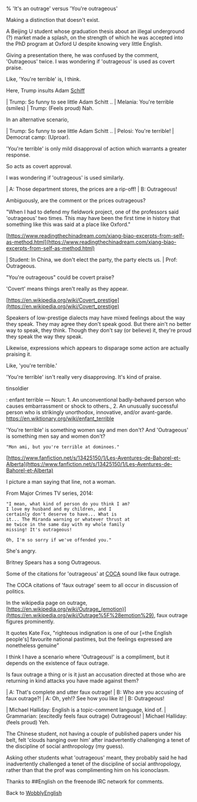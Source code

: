 % 'It's an outrage' versus 'You're outrageous'

Making a distinction that doesn't exist.

A Beijing U student whose graduation thesis about an illegal underground (?) market made a splash, on the strength of which he was accepted into the PhD program at Oxford U despite knowing very little English.

Giving a presentation there, he was confused by the comment, 'Outrageous' twice.
I was wondering if 'outrageous' is used as covert praise.

Like, 'You're terrible' is, I think.

Here, Trump insults
Adam [Schiff](https://en.wikipedia.org/wiki/Adam_Schiff)

| Trump: So funny to see little Adam Schitt ..
| Melania: You're terrible (smiles)
| Trump: (Feels proud) Nah.

In an alternative scenario,

| Trump: So funny to see little Adam Schitt ..
| Pelosi: You're terrible!
| Democrat camp: (Uproar).

'You're terrible' is only mild disapproval of action which warrants a greater response.

So acts as covert approval.

I was wondering if 'outrageous' is used similarly.

| A: Those department stores, the prices are a rip-off!
| B: Outrageous!

Ambiguously, are the comment or the prices outrageous?

"When I had to defend my fieldwork project, one of the professors said 'outrageous' two times.  This may have been the first time in history that something like this was said at a place like Oxford."

[https://www.readingthechinadream.com/xiang-biao-excerpts-from-self-as-method.html](https://www.readingthechinadream.com/xiang-biao-excerpts-from-self-as-method.html)

| Student: In China, we don't elect the party, the party elects us.
| Prof: Outrageous.

"You're outrageous" could be covert praise?

'Covert' means things aren't really as they appear.

[https://en.wikipedia.org/wiki/Covert_prestige](https://en.wikipedia.org/wiki/Covert_prestige)

Speakers of low-prestige dialects may have mixed feelings about the way they speak. They may agree they don't speak good. But there ain't no better way to speak, they think. Though they don't say (or believe) it, they're proud they speak the way they speak.

Likewise, expressions which appears to disparage some action are actually praising it.

Like, 'you're terrible.'

'You're terrible' isn't really very disapproving. It's kind of praise.

tinsoldier

:	enfant terrible — Noun: 1. An unconventional badly-behaved person who causes embarrassment or shock to others., 2. An unusually successful person who is strikingly unorthodox, innovative, and/or avant-garde. https://en.wiktionary.org/wiki/enfant_terrible

'You're terrible' is something women say and men don't?
And 'Outrageous' is something men say and women don't?

	"Mon ami, but you're terrible at dominoes."

[https://www.fanfiction.net/s/13425150/1/Les-Aventures-de-Bahorel-et-Alberta](https://www.fanfiction.net/s/13425150/1/Les-Aventures-de-Bahorel-et-Alberta)

I picture a man saying that line, not a woman.


From Major Crimes TV series, 2014:

	"I mean, what kind of person do you think I am? 
	I love my husband and my children, and I 
	certainly don't deserve to have... What is 
	it... The Miranda warning or whatever thrust at 
	me twice in the same day with my whole family 
	missing! It's outrageous!

	Oh, I'm so sorry if we've offended you."

She's angry.

Britney Spears has a song Outrageous.

Some of the citations for 'outrageous' at
[COCA](https://www.english-corpora.org/corpora.asp)
sound like faux outrage.

The COCA citations of 'faux outrage' seem to all occur in discussion of politics.

In the wikipedia page on outrage,
[https://en.wikipedia.org/wiki/Outrage_(emotion)](https://en.wikipedia.org/wiki/Outrage%5F%28emotion%29),
faux outrage figures prominently.

It quotes Kate Fox, "righteous indignation is one of our [=the English people's] favourite national pastimes, but the feelings expressed are nonetheless genuine”

I think I have a scenario where 'Outrageous!' is a compliment, but it depends on the existence of faux outrage.

Is faux outrage a thing or is it just an accusation directed at those who are returning in kind attacks you have made against them?

| A: That's complete and utter faux outrage!
| B: Who are you accusing of faux outrage?!
| A: Oh, yeh!? See how you like it!
| B: Outrageous!

| Michael Halliday: English is a topic-comment language, kind of.
| Grammarian: (excitedly feels faux outrage) Outrageous!
| Michael Halliday: (feels proud) Yeh.

The Chinese student, not having a couple of published papers under his belt, felt 'clouds hanging over him' after inadvertently challenging a tenet of the discipline of social anthropology (my guess).

 Asking other students what 'outrageous' meant, they probably said he had inadvertently challenged a tenet of the discipline of social anthropology, rather than that the prof was complimenting him on his iconoclasm.

Thanks to ##English on the freenode IRC network for comments.

Back to [WobblyEnglish](WobblyEnglish.html)
